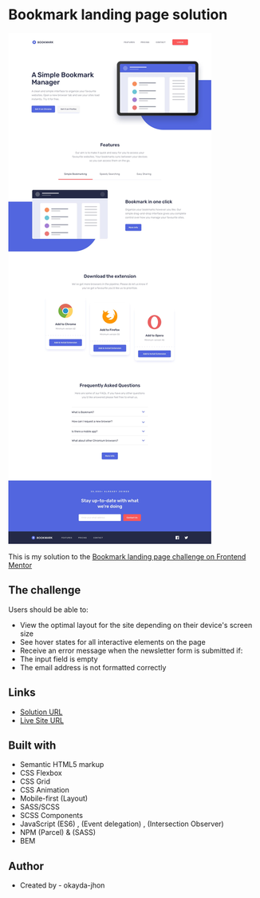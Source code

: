 # Bookmark landing page solution

![](./screenshot.jpg)

This is my solution to the [Bookmark landing page challenge on Frontend Mentor](https://www.frontendmentor.io/challenges/bookmark-landing-page-5d0b588a9edda32581d29158)

## The challenge

Users should be able to:

- View the optimal layout for the site depending on their device's screen size
- See hover states for all interactive elements on the page
- Receive an error message when the newsletter form is submitted if:
- The input field is empty
- The email address is not formatted correctly

## Links

- [Solution URL](https://your-solution-url.com)
- [Live Site URL](https://your-live-site-url.com)

## Built with

- Semantic HTML5 markup
- CSS Flexbox
- CSS Grid
- CSS Animation
- Mobile-first (Layout)
- SASS/SCSS
- SCSS Components
- JavaScript (ES6) , (Event delegation) , (Intersection Observer)
- NPM (Parcel) & (SASS)
- BEM

## Author

- Created by - okayda-jhon
